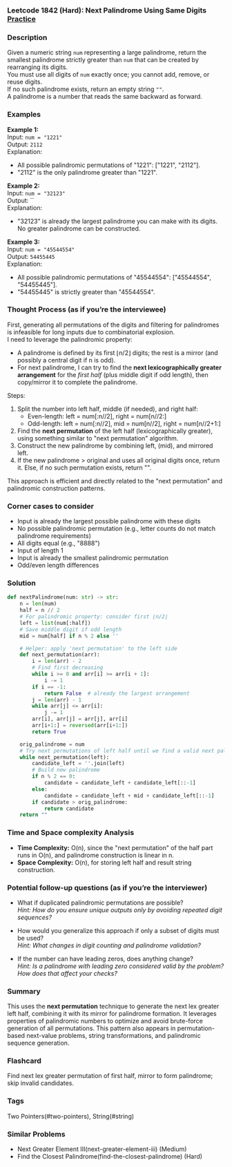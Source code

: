 ### Leetcode 1842 (Hard): Next Palindrome Using Same Digits [Practice](https://leetcode.com/problems/next-palindrome-using-same-digits)

### Description  
Given a numeric string `num` representing a large palindrome, return the smallest palindrome strictly greater than `num` that can be created by rearranging its digits.  
You must use all digits of `num` exactly once; you cannot add, remove, or reuse digits.  
If no such palindrome exists, return an empty string `""`.  
A palindrome is a number that reads the same backward as forward.

### Examples  

**Example 1:**  
Input: `num = "1221"`  
Output: `2112`  
Explanation:  
- All possible palindromic permutations of "1221": ["1221", "2112"].  
- "2112" is the only palindrome greater than "1221".

**Example 2:**  
Input: `num = "32123"`  
Output: ``  
Explanation:  
- "32123" is already the largest palindrome you can make with its digits. No greater palindrome can be constructed.

**Example 3:**  
Input: `num = "45544554"`  
Output: `54455445`  
Explanation:  
- All possible palindromic permutations of "45544554": ["45544554", "54455445"].
- "54455445" is strictly greater than "45544554".

### Thought Process (as if you’re the interviewee)  
First, generating all permutations of the digits and filtering for palindromes is infeasible for long inputs due to combinatorial explosion.  
I need to leverage the palindromic property:
- A palindrome is defined by its first ⌊n/2⌋ digits; the rest is a mirror (and possibly a central digit if n is odd).
- For next palindrome, I can try to find the **next lexicographically greater arrangement** for the *first half* (plus middle digit if odd length), then copy/mirror it to complete the palindrome.

Steps:
1. Split the number into left half, middle (if needed), and right half:
   - Even-length: left = num[:n//2], right = num[n//2:]
   - Odd-length: left = num[:n//2], mid = num[n//2], right = num[n//2+1:]
2. Find the **next permutation** of the left half (lexicographically greater), using something similar to "next permutation" algorithm.
3. Construct the new palindrome by combining left, (mid), and mirrored left.
4. If the new palindrome > original and uses all original digits once, return it. Else, if no such permutation exists, return "".

This approach is efficient and directly related to the "next permutation" and palindromic construction patterns.

### Corner cases to consider  
- Input is already the largest possible palindrome with these digits
- No possible palindromic permutation (e.g., letter counts do not match palindrome requirements)
- All digits equal (e.g., "8888")
- Input of length 1
- Input is already the smallest palindromic permutation
- Odd/even length differences

### Solution

```python
def nextPalindrome(num: str) -> str:
    n = len(num)
    half = n // 2
    # For palindromic property: consider first ⌊n/2⌋
    left = list(num[:half])
    # Save middle digit if odd length
    mid = num[half] if n % 2 else ''

    # Helper: apply 'next permutation' to the left side
    def next_permutation(arr):
        i = len(arr) - 2
        # Find first decreasing
        while i >= 0 and arr[i] >= arr[i + 1]:
            i -= 1
        if i == -1:
            return False  # already the largest arrangement
        j = len(arr) - 1
        while arr[j] <= arr[i]:
            j -= 1
        arr[i], arr[j] = arr[j], arr[i]
        arr[i+1:] = reversed(arr[i+1:])
        return True

    orig_palindrome = num
    # Try next permutations of left half until we find a valid next palindrome
    while next_permutation(left):
        candidate_left = ''.join(left)
        # Build new palindrome
        if n % 2 == 0:
            candidate = candidate_left + candidate_left[::-1]
        else:
            candidate = candidate_left + mid + candidate_left[::-1]
        if candidate > orig_palindrome:
            return candidate
    return ""
```

### Time and Space complexity Analysis  

- **Time Complexity:** O(n), since the "next permutation" of the half part runs in O(n), and palindrome construction is linear in n.
- **Space Complexity:** O(n), for storing left half and result string construction.

### Potential follow-up questions (as if you’re the interviewer)  

- What if duplicated palindromic permutations are possible?  
  *Hint: How do you ensure unique outputs only by avoiding repeated digit sequences?*

- How would you generalize this approach if only a subset of digits must be used?  
  *Hint: What changes in digit counting and palindrome validation?*

- If the number can have leading zeros, does anything change?  
  *Hint: Is a palindrome with leading zero considered valid by the problem? How does that affect your checks?*

### Summary
This uses the **next permutation** technique to generate the next lex greater left half, combining it with its mirror for palindrome formation. It leverages properties of palindromic numbers to optimize and avoid brute-force generation of all permutations. This pattern also appears in permutation-based next-value problems, string transformations, and palindromic sequence generation.


### Flashcard
Find next lex greater permutation of first half, mirror to form palindrome; skip invalid candidates.

### Tags
Two Pointers(#two-pointers), String(#string)

### Similar Problems
- Next Greater Element III(next-greater-element-iii) (Medium)
- Find the Closest Palindrome(find-the-closest-palindrome) (Hard)
